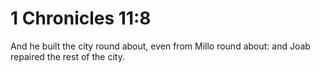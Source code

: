 # 1 Chronicles 11:8

And he built the city round about, even from Millo round about: and Joab repaired the rest of the city.